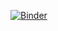 [![Binder](https://mybinder.org/badge_logo.svg)](https://mybinder.org/v2/gh/OmarFarukOvi70/Flood_Prediction/main)
